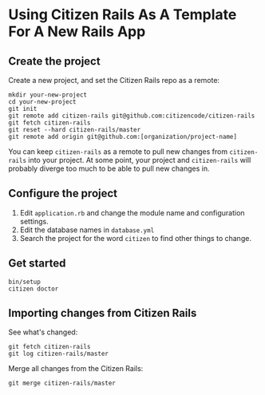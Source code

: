 # Using Citizen Rails As A Template For A New Rails App

## Create the project

Create a new project, and set the Citizen Rails repo as a remote:

    mkdir your-new-project
    cd your-new-project
    git init
    git remote add citizen-rails git@github.com:citizencode/citizen-rails
    git fetch citizen-rails
    git reset --hard citizen-rails/master
    git remote add origin git@github.com:[organization/project-name]
    
    
You can keep `citizen-rails` as a remote to pull new changes from `citizen-rails` into your project. At some point,
your project and `citizen-rails` will probably diverge too much to be able to pull new changes in.


## Configure the project

1. Edit `application.rb` and change the module name and configuration settings.
1. Edit the database names in `database.yml`
1. Search the project for the word `citizen` to find other things to change.


## Get started

    bin/setup
    citizen doctor
    

## Importing changes from Citizen Rails

See what's changed: 
    
    git fetch citizen-rails
    git log citizen-rails/master
    
Merge all changes from the Citizen Rails:

    git merge citizen-rails/master
        
